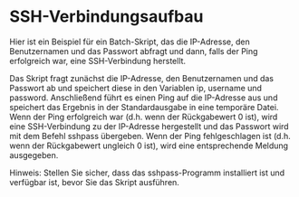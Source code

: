 # SSH-Verbindungsaufbau

Hier ist ein Beispiel für ein Batch-Skript, das die IP-Adresse, den Benutzernamen und das Passwort abfragt und dann, falls der Ping erfolgreich war, eine SSH-Verbindung herstellt.

Das Skript fragt zunächst die IP-Adresse, den Benutzernamen und das Passwort ab und speichert diese in den Variablen ip, username und password. Anschließend führt es einen Ping auf die IP-Adresse aus und speichert das Ergebnis in der Standardausgabe in eine temporäre Datei. Wenn der Ping erfolgreich war (d.h. wenn der Rückgabewert 0 ist), wird eine SSH-Verbindung zu der IP-Adresse hergestellt und das Passwort wird mit dem Befehl sshpass übergeben. Wenn der Ping fehlgeschlagen ist (d.h. wenn der Rückgabewert ungleich 0 ist), wird eine entsprechende Meldung ausgegeben.

Hinweis: Stellen Sie sicher, dass das sshpass-Programm installiert ist und verfügbar ist, bevor Sie das Skript ausführen.
